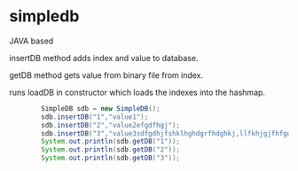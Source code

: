 # simpledb
JAVA based

insertDB method adds index and value to database.

getDB method gets value from binary file from index.

runs loadDB in constructor which loads the indexes into the hashmap.

```Java
        SimpleDB sdb = new SimpleDB();
        sdb.insertDB("1","value1");
        sdb.insertDB("2","value2efgdfhgj");
        sdb.insertDB("3","value3sdfgdhjfshklhghdgrfhdghkj,llfkhjgjfhfgdf");
        System.out.println(sdb.getDB("1"));
        System.out.println(sdb.getDB("2"));
        System.out.println(sdb.getDB("3"));

```
